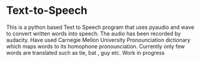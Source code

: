 # Text-to-Speech
This is a python based Text to Speech program that uses pyaudio and wave to convert written words into speech. The audio has been recorded by audacity. Have used Carnegie Mellon University Pronounciation dictionary which maps words to its homophone pronounciation. Currently only few words are translated such as tie, bat , guy etc. Work in progress
